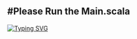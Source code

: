 <h2 allign = center></div>#Please Run the Main.scala</h2>

[![Typing SVG](https://readme-typing-svg.demolab.com?font=Montserrat&pause=1000&color=F70000&center=true&vCenter=true&random=false&width=435&lines=SCS+2204+Functional+Programming;22000862+Kashmira+R.K.J.P.;Scala+Lab+session+1)](https://git.io/typing-svg)


